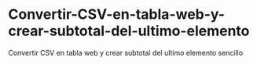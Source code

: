 # Convertir-CSV-en-tabla-web-y-crear-subtotal-del-ultimo-elemento
Convertir CSV en tabla web y crear subtotal del ultimo elemento sencillo
